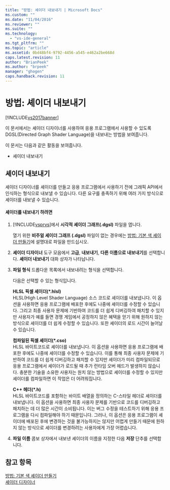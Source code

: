 ```yaml
---
title: "방법: 셰이더 내보내기 | Microsoft Docs"
ms.custom: ""
ms.date: "11/04/2016"
ms.reviewer: ""
ms.suite: ""
ms.technology: 
  - "vs-ide-general"
ms.tgt_pltfrm: ""
ms.topic: "article"
ms.assetid: 0bd48bf4-9792-4456-a545-e462a2be668d
caps.latest.revision: 11
author: "BrianPeek"
ms.author: "brpeek"
manager: "ghogen"
caps.handback.revision: 11
---
```

# 방법: 셰이더 내보내기
[!INCLUDE[vs2017banner](../code-quality/includes/vs2017banner.md)]

이 문서에서는 셰이더 디자이너를 사용하여 응용 프로그램에서 사용할 수 있도록 DGSL\(Directed Graph Shader Language\)을 내보내는 방법을 보여줍니다.  
  
 이 문서는 다음과 같은 활동을 보여줍니다.  
  
-   셰이더 내보내기  
  
## 셰이더 내보내기  
 셰이더 디자이너를 셰이더를 만들고 응용 프로그램에서 사용하기 전에 그래픽 API에서 인식하는 형식으로 내보낼 수 있습니다.  다른 요구를 충족하기 위해 여러 가지 방식으로 셰이더를 내보낼 수 있습니다.  
  
#### 셰이더를 내보내기 하려면  
  
1.  [!INCLUDE[vsprvs](../code-quality/includes/vsprvs_md.md)]에서 **시각적 셰이더 그래프\(.dgsl\)** 파일을 엽니다.  
  
     열기 위한 **비주얼 셰이더 그래프 \(.dgsl\)** 파일이 없는 경우에는 [방법: 기본 색 셰이더 만들기](../designers/how-to-create-a-basic-color-shader.md)에 설명대로 파일을 만드십시오.  
  
2.  **셰이더 디자이너** 도구 모음에서 **고급**, **내보내기**, **다른 이름으로 내보내기**를 선택합니다.  **셰이더 내보내기** 대화 상자가 나타납니다.  
  
3.  **파일 형식** 드롭다운 목록에서 내보내려는 형식을 선택합니다.  
  
     다음은 선택할 수 있는 형식입니다.  
  
     **HLSL 픽셀 셰이더\(\*.hlsl\)**  
     HLSL\(High Level Shader Language\) 소스 코드로 셰이더를 내보냅니다.  이 옵션을 사용하면 응용 프로그램에 배포한 후에도 나중에 셰이더를 수정할 수 있습니다.  그리고 최종 사용자 문제에 기반하여 코드를 더 쉽게 디버깅하여 패치할 수 있지만 사용자가 예를 들면 경쟁 게임에서 공정하지 않은 혜택을 얻기 위해 원하지 않는 방식으로 셰이더를 더 쉽게 수정할 수 있습니다.  또한 셰이더의 로드 시간이 늘어날 수 있습니다.  
  
     **컴파일된 픽셀 셰이더\(\*.cso\)**  
     HLSL 바이트코드로 셰이더를 내보냅니다.  이 옵션을 사용하면 응용 프로그램에 배포한 후에도 나중에 셰이더를 수정할 수 있습니다.  이를 통해 최종 사용자 문제에 기반하여 코드를 더 쉽게 디버깅하고 패치할 수 있지만 셰이더가 미리 컴파일되므로 응용 프로그램에서 셰이더가 로드될 때 추가 런타임 오버 헤드가 발생하지 않습니다.  충분한 기술을 소유한 사용자는 원치 않는 방법으로 셰이더를 수정할 수 있지만 셰이더를 컴파일하면 이 작업은 더 어려워집니다.  
  
     **C\+\+ 헤더\(\*.h\)**  
     HLSL 바이트코드를 포함하는 바이트 배열을 정의하는 C\-스타일 헤더로 셰이더를 내보냅니다.  이 옵션을 사용하면 최종 사용자 문제를 기반으로 코드를 디버깅하고 패치하는 데 더 많은 시간이 소비됩니다. 이는 버그 수정을 테스트하기 위해 응용 프로그램을 다시 컴파일해야 하기 때문입니다.  그러나, 이 옵션은 응용 프로그램이 셰이더에 배포된 후에 변경하는 것을 불가능하지는 않지만 어렵게 만들기 때문에 원하지 않는 방식으로 셰이더를 변경하려는 사용자에게 가장 어렵습니다.  
  
4.  **파일 이름** 콤보 상자에서 내보낸 셰이더의 이름을 지정한 다음 **저장** 단추를 선택합니다.  
  
## 참고 항목  
 [방법: 기본 색 셰이더 만들기](../designers/how-to-create-a-basic-color-shader.md)   
 [셰이더 디자이너](../designers/shader-designer.md)